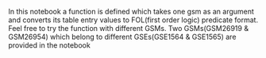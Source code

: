 In this notebook a function is defined which takes one gsm as an argument and converts its table entry values to FOL(first order logic) predicate format. Feel free to try the function with different GSMs. Two GSMs(GSM26919 & GSM26954) which belong to different GSEs(GSE1564 & GSE1565) are provided in the notebook
